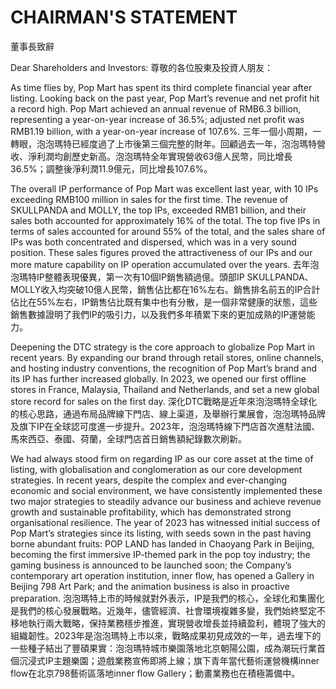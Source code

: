 # CHAIRMAN'S STATEMENT
董事長致辭

Dear Shareholders and Investors:
尊敬的各位股東及投資人朋友：

As time flies by, Pop Mart has spent its third complete financial year after listing. Looking back on the past year, Pop Mart’s revenue and net profit hit a record high. Pop Mart achieved an annual revenue of RMB6.3 billion, representing a year-on-year increase of 36.5%; adjusted net profit was RMB1.19 billion, with a year-on-year increase of 107.6%.
三年一個小周期，一轉眼，泡泡瑪特已經度過了上市後第三個完整的財年。回顧過去一年，泡泡瑪特營收、淨利潤均創歷史新高。泡泡瑪特全年實現營收63億人民幣，同比增長36.5%；調整後淨利潤11.9億元，同比增長107.6%。

The overall IP performance of Pop Mart was excellent last year, with 10 IPs exceeding RMB100 million in sales for the first time. The revenue of SKULLPANDA and MOLLY, the top IPs, exceeded RMB1 billion, and their sales both accounted for approximately 16% of the total. The top five IPs in terms of sales accounted for around 55% of the total, and the sales share of IPs was both concentrated and dispersed, which was in a very sound position. These sales figures proved the attractiveness of our IPs and our more mature capability on IP operation accumulated over the years.
去年泡泡瑪特IP整體表現優異，第一次有10個IP銷售額過億。頭部IP SKULLPANDA、MOLLY收入均突破10億人民幣，銷售佔比都在16%左右。銷售排名前五的IP合計佔比在55%左右，IP銷售佔比既有集中也有分散，是一個非常健康的狀態，這些銷售數據證明了我們IP的吸引力，以及我們多年積累下來的更加成熟的IP運營能力。

Deepening the DTC strategy is the core approach to globalize Pop Mart in recent years. By expanding our brand through retail stores, online channels, and hosting industry conventions, the recognition of Pop Mart’s brand and its IP has further increased globally. In 2023, we opened our first offline stores in France, Malaysia, Thailand and Netherlands, and set a new global store record for sales on the first day.
深化DTC戰略是近年來泡泡瑪特全球化的核心思路，通過布局品牌線下門店、線上渠道，及舉辦行業展會，泡泡瑪特品牌及旗下IP在全球認可度進一步提升。2023年，泡泡瑪特線下門店首次進駐法國、馬來西亞、泰國、荷蘭，全球門店首日銷售額紀錄數次刷新。

We had always stood firm on regarding IP as our core asset at the time of listing, with globalisation and conglomeration as our core development strategies. In recent years, despite the complex and ever-changing economic and social environment, we have consistently implemented these two major strategies to steadily advance our business and achieve revenue growth and sustainable profitability, which has demonstrated strong organisational resilience. The year of 2023 has witnessed initial success of Pop Mart’s strategies since its listing, with seeds sown in the past having borne abundant fruits: POP LAND has landed in Chaoyang Park in Beijing, becoming the first immersive IP-themed park in the pop toy industry; the gaming business is announced to be launched soon; the Company’s contemporary art operation institution, inner flow, has opened a Gallery in Beijing 798 Art Park; and the animation business is also in proactive preparation.
泡泡瑪特上市的時候就對外表示，IP是我們的核心，全球化和集團化是我們的核心發展戰略。近幾年，儘管經濟、社會環境複雜多變，我們始終堅定不移地執行兩大戰略，保持業務穩步推進，實現營收增長並持續盈利，體現了強大的組織韌性。2023年是泡泡瑪特上市以來，戰略成果初見成效的一年，過去埋下的一些種子結出了豐碩果實：泡泡瑪特城市樂園落地北京朝陽公園，成為潮玩行業首個沉浸式IP主題樂園；遊戲業務宣佈即將上線；旗下青年當代藝術運營機構inner flow在北京798藝術區落地inner flow Gallery；動畫業務也在積極籌備中。
